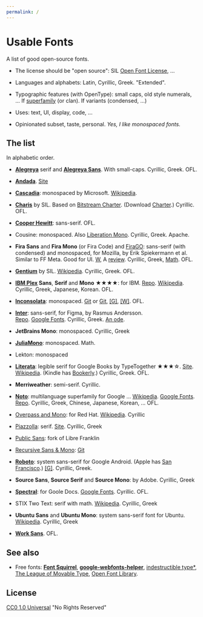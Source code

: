 ```yaml
---
permalink: /
---
```


# Usable Fonts

A list of good open-source fonts.

- The license should be "open source": SIL [Open Font License](https://openfontlicense.org/), ...

- Languages and alphabets: Latin, Cyrillic, Greek. "Extended".

- Typographic features (with OpenType): small caps, old style numerals, ... If [superfamily](https://en.wikipedia.org/wiki/Font_superfamily) (or clan). If variants (condensed, ...)

- Uses: text, UI, display, code, ...

- Opinionated subset, taste, personal. _Yes, I like monospaced fonts._


## The list

In alphabetic order.

- [**Alegreya**](https://huertatipografica.com/en/fonts/alegreya-ht-pro) serif and [**Alegreya Sans**](https://huertatipografica.com/en/fonts/alegreya-sans-ht). With small-caps. Cyrillic, Greek. OFL.

- [**Andada**](https://huertatipografica.com/en/fonts/andada-ht-pro). [Site](https://andada.huertatipografica.com/)

- [**Cascadia**](https://github.com/microsoft/cascadia-code): monospaced by Microsoft. [Wikipedia](https://en.wikipedia.org/wiki/Cascadia_Code).

- [**Charis**](https://software.sil.org/charis/) by SIL. Based on [Bitstream Charter](https://en.wikipedia.org/wiki/Bitstream_Charter). (Download [Charter](https://practicaltypography.com/charter.html).) Cyrillic. OFL.

- [**Cooper Hewitt**](https://www.cooperhewitt.org/open-source-at-cooper-hewitt/cooper-hewitt-the-typeface-by-chester-jenkins/): sans-serif. OFL.

- Cousine: monospaced. Also [Liberation Mono](https://en.wikipedia.org/wiki/Liberation_fonts). Cyrillic, Greek. Apache.

- **Fira Sans** and **Fira Mono** (or Fira Code) and [FiraGO](https://bboxtype.com/typefaces/FiraGO/): sans-serif (with condensed) and monospaced, for Mozilla, by Erik Spiekermann et al. Similar to FF Meta. Good for UI. [W](https://en.wikipedia.org/wiki/Fira_(typeface)), A [review](https://typographica.org/typeface-reviews/fira-sans/). Cyrillic, Greek, [Math](https://github.com/firamath/firamath). OFL.

- [**Gentium**](https://software.sil.org/gentium/) by SIL. [Wikipedia](https://en.wikipedia.org/wiki/Gentium). Cyrillic, Greek. OFL.

- **[IBM Plex](https://www.ibm.com/plex/) Sans**, **Serif** and **Mono** ★★★★: for IBM. [Repo](https://github.com/IBM/plex). [Wikipedia](https://en.wikipedia.org/wiki/IBM_Plex). Cyrillic, Greek, Japanese, Korean. OFL.

- [**Inconsolata**](https://levien.com/type/myfonts/inconsolata.html): monospaced.
  [Git](https://github.com/googlefonts/inconsolata) or [Git](https://github.com/google/fonts/tree/main/ofl/inconsolata), [[G]](https://fonts.google.com/specimen/Inconsolata), [[W]](https://en.wikipedia.org/wiki/Inconsolata). OFL.

- [**Inter**](https://rsms.me/inter/): sans-serif, for Figma, by Rasmus Andersson. \
  [Repo](https://github.com/rsms/inter). [Google Fonts](https://fonts.google.com/specimen/Inter). Cyrillic, Greek. [An ode](https://mattwestcott.org/blog/an-ode-to-the-inter-typeface).

- **JetBrains Mono**: monospaced. Cyrillic, Greek

- [**JuliaMono**](https://juliamono.netlify.app/): monospaced. Math.

- Lekton: monospaced

- [**Literata**](https://github.com/googlefonts/literata/): legible serif for Google Books by TypeTogether ★★★☆. [Site](https://www.type-together.com/literata-font). [Wikipedia](https://en.wikipedia.org/wiki/Literata). (Kindle has [Bookerly](https://en.wikipedia.org/wiki/Bookerly).) Cyrillic, Greek. OFL.

- **Merriweather**: semi-serif. Cyrillic.

- [**Noto**](https://notofonts.github.io/noto-docs/website/homepage/): multilanguage superfamily for Google ... [Wikipedia](https://en.wikipedia.org/wiki/Noto_fonts). [Google Fonts](https://fonts.google.com/noto). [Repo](https://github.com/notofonts). Cyrillic, Greek, Chinese, Japanese, Korean, ... OFL.

- [Overpass and Mono](https://overpassfont.org/): for Red Hat. [Wikipedia](https://en.wikipedia.org/wiki/Overpass_(typeface)). Cyrillic

- [Piazzolla](https://huertatipografica.com/en/fonts/piazzolla): serif. [Site](https://piazzolla.huertatipografica.com/). Cyrillic, Greek

- [Public Sans](https://public-sans.digital.gov/): fork of Libre Franklin

- [Recursive Sans &amp; Mono](https://www.recursive.design/): [Git](https://github.com/arrowtype/recursive/)

- [**Roboto**](https://github.com/googlefonts/roboto): system sans-serif for Google Android. (Apple has [San Francisco](https://en.wikipedia.org/wiki/San_Francisco_(sans-serif_typeface)).) [[G]](https://fonts.google.com/specimen/Roboto). Cyrillic, Greek.

- **Source Sans**, **Source Serif** and **Source Mono**: by Adobe. Cyrillic, Greek

- [**Spectral**](https://www.productiontype.com/family/spectral): for Goole Docs. [Google Fonts](https://fonts.google.com/specimen/Spectral). Cyrillic. OFL.

- STIX Two Text: serif with math. [Wikipedia](https://en.wikipedia.org/wiki/STIX_Fonts_project). Cyrillic, Greek

- **Ubuntu Sans** and **Ubuntu Mono**: system sans-serif font for Ubuntu. [Wikipedia](https://en.wikipedia.org/wiki/Ubuntu_(typeface)). Cyrillic, Greek

- [**Work Sans**](https://weiweihuanghuang.github.io/Work-Sans/). OFL.

## See also

- Free fonts: [**Font Squirrel**](https://www.fontsquirrel.com/),
  [**google-webfonts-helper**](https://gwfh.mranftl.com/),
  [indestructible type*](https://indestructibletype.com/),
  [The League of Movable Type](https://www.theleagueofmoveabletype.com/),
  [Open Font Library](https://fontlibrary.org/).

## License

[CC0 1.0 Universal](https://creativecommons.org/publicdomain/zero/1.0/) "No Rights Reserved"

